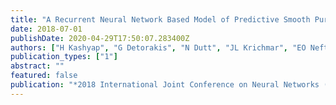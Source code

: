 ```yaml
---
title: "A Recurrent Neural Network Based Model of Predictive Smooth Pursuit Eye Movement in Primates"
date: 2018-07-01
publishDate: 2020-04-29T17:50:07.283400Z
authors: ["H Kashyap", "G Detorakis", "N Dutt", "JL Krichmar", "EO Neftci"]
publication_types: ["1"]
abstract: ""
featured: false
publication: "*2018 International Joint Conference on Neural Networks (IJCNN)*"
---
```


